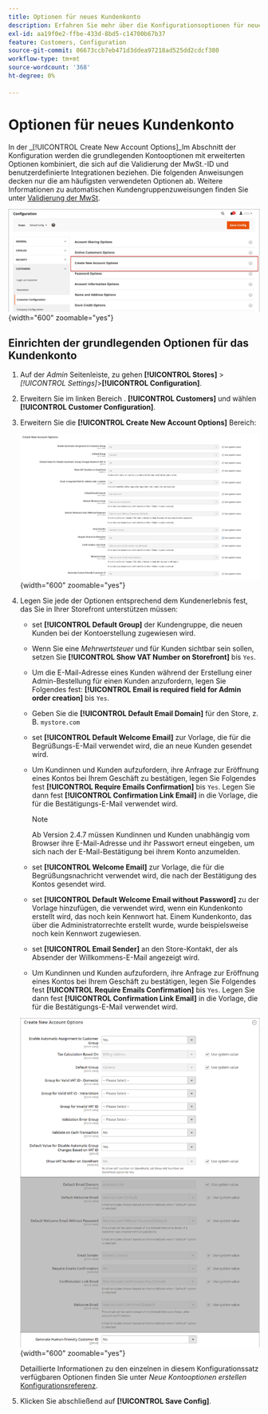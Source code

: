 ```yaml
---
title: Optionen für neues Kundenkonto
description: Erfahren Sie mehr über die Konfigurationsoptionen für neue Kundenkonten in Ihrem Geschäft.
exl-id: aa19f0e2-ffbe-433d-8bd5-c14700b67b37
feature: Customers, Configuration
source-git-commit: 06673ccb7eb471d3ddea97218ad525dd2cdcf380
workflow-type: tm+mt
source-wordcount: '368'
ht-degree: 0%

---
```


# Optionen für neues Kundenkonto

In der _[!UICONTROL Create New Account Options]_Im Abschnitt der Konfiguration werden die grundlegenden Kontooptionen mit erweiterten Optionen kombiniert, die sich auf die Validierung der MwSt.-ID und benutzerdefinierte Integrationen beziehen. Die folgenden Anweisungen decken nur die am häufigsten verwendeten Optionen ab. Weitere Informationen zu automatischen Kundengruppenzuweisungen finden Sie unter [Validierung der MwSt](../stores-purchase/vat.md).

![Neue Kontooptionen erstellen](assets/customer-configuration-create-new-account-options.png){width="600" zoomable="yes"}

## Einrichten der grundlegenden Optionen für das Kundenkonto

1. Auf der _Admin_ Seitenleiste, zu gehen **[!UICONTROL Stores]** > _[!UICONTROL Settings]_>**[!UICONTROL Configuration]**.

1. Erweitern Sie im linken Bereich . **[!UICONTROL Customers]** und wählen **[!UICONTROL Customer Configuration]**.

1. Erweitern Sie die **[!UICONTROL Create New Account Options]** Bereich:

   ![Standardeinstellungen für Optionen für neues Konto erstellen](../configuration-reference/customers/assets/customer-configuration-create-new-account-options.png){width="600" zoomable="yes"}

1. Legen Sie jede der Optionen entsprechend dem Kundenerlebnis fest, das Sie in Ihrer Storefront unterstützen müssen:

   - set **[!UICONTROL Default Group]** der Kundengruppe, die neuen Kunden bei der Kontoerstellung zugewiesen wird.

   - Wenn Sie eine _Mehrwertsteuer_ und für Kunden sichtbar sein sollen, setzen Sie **[!UICONTROL Show VAT Number on Storefront]** bis `Yes`.

   - Um die E-Mail-Adresse eines Kunden während der Erstellung einer Admin-Bestellung für einen Kunden anzufordern, legen Sie Folgendes fest: **[!UICONTROL Email is required field for Admin order creation]** bis `Yes`.

   - Geben Sie die **[!UICONTROL Default Email Domain]** für den Store, z. B. `mystore.com`

   - set **[!UICONTROL Default Welcome Email]** zur Vorlage, die für die Begrüßungs-E-Mail verwendet wird, die an neue Kunden gesendet wird.

   - Um Kundinnen und Kunden aufzufordern, ihre Anfrage zur Eröffnung eines Kontos bei Ihrem Geschäft zu bestätigen, legen Sie Folgendes fest **[!UICONTROL Require Emails Confirmation]** bis `Yes`. Legen Sie dann fest **[!UICONTROL Confirmation Link Email]** in die Vorlage, die für die Bestätigungs-E-Mail verwendet wird.

     >[!NOTE]
     >
     >Ab Version 2.4.7 müssen Kundinnen und Kunden unabhängig vom Browser ihre E-Mail-Adresse und ihr Passwort erneut eingeben, um sich nach der E-Mail-Bestätigung bei ihrem Konto anzumelden.

   - set **[!UICONTROL Welcome Email]** zur Vorlage, die für die Begrüßungsnachricht verwendet wird, die nach der Bestätigung des Kontos gesendet wird.

   - set **[!UICONTROL Default Welcome Email without Password]** zu der Vorlage hinzufügen, die verwendet wird, wenn ein Kundenkonto erstellt wird, das noch kein Kennwort hat. Einem Kundenkonto, das über die Administratorrechte erstellt wurde, wurde beispielsweise noch kein Kennwort zugewiesen.

   - set **[!UICONTROL Email Sender]** an den Store-Kontakt, der als Absender der Willkommens-E-Mail angezeigt wird.

   - Um Kundinnen und Kunden aufzufordern, ihre Anfrage zur Eröffnung eines Kontos bei Ihrem Geschäft zu bestätigen, legen Sie Folgendes fest **[!UICONTROL Require Emails Confirmation]** bis `Yes`. Legen Sie dann fest **[!UICONTROL Confirmation Link Email]** in die Vorlage, die für die Bestätigungs-E-Mail verwendet wird.

   ![Neue Kontooptionen mit aktivierter MwSt. erstellen](../configuration-reference/customers/assets/customer-configuration-create-new-account-options-vat.png){width="600" zoomable="yes"}

   Detaillierte Informationen zu den einzelnen in diesem Konfigurationssatz verfügbaren Optionen finden Sie unter _Neue Kontooptionen erstellen_ [Konfigurationsreferenz](../configuration-reference/customers/customer-configuration.md).

1. Klicken Sie abschließend auf **[!UICONTROL Save Config]**.
